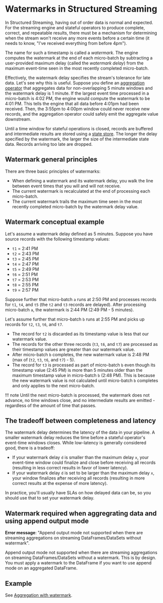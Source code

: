 # Watermarks in Structured Streaming

In Structured Streaming, having out of order data is normal and expected. For the streaming engine and stateful operators to produce complete, correct, and repeatable results, there must be a mechanism for determining when the stream won't receive any more events before a certain time (it needs to know, "I've received everything from before 4pm").

The name for such a timestamp is called a _watermark_. The engine computes the watermark at the end of each micro-batch by subtracting a user-provided maximum delay (called the _watermark delay_) from the maximum event-time seen in the most recently completed micro-batch.

Effectively, the watermark delay specifies the stream's tolerance for late data. Let's see why this is useful. Suppose you define an [aggregation operator](../stateful/aggregation.md) that aggregates data for non-overlapping 5 minute windows and the watermark delay is 1 minute. If the largest event time processed in a micro-batch is 4:02 PM, the engine would compute the watermark to be 4:01 PM. This tells the engine that all data before 4:01pm had been received. Then, the 3:55pm to 4:00pm window could never receive new records, and the aggregation operator could safely emit the aggregate value downstream.

Until a time window for stateful operations is closed, records are buffered and intermediate results are stored using a [state store](../stream_options/state_stores.md). The longer the delay specified by the watermark, the larger the size of the intermediate state data. Records arriving too late are dropped.

## Watermark general principles

There are three basic principles of watermarks:

- When defining a watermark and its watermark delay, you walk the line between event times that you will and will not receive.
- The current watermark is recalculated at the end of processing each micro-batch.
- The current watermark trails the maximum time seen in the most recently completed micro-batch by the watermark delay value. 

## Watermark conceptual example

Let's assume a watermark delay defined as 5 minutes. Suppose you have source records with the following timestamp values:

- `t1` = 2:41 PM
- `t2` = 2:43 PM
- `t3` = 2:45 PM
- `t4` = 2:47 PM
- `t5` = 2:49 PM
- `t6` = 2:51 PM
- `t7` = 2:53 PM
- `t8` = 2:55 PM
- `t9` = 2:57 PM

Suppose further that micro-batch `a` runs at 2:50 PM and processes records for `t1`, `t4`, and `t5` (the `t2` and `t3` records are delayed). After processing micro-batch `a`, the watermark is 2:44 PM (2:49 PM - 5 minutes). 

Let's assume further that micro-batch `b` runs at 2:55 PM and picks up records for `t2`, `t3`, `t6`, and `t7`. 

- The record for `t2` is discarded as its timestamp value is less that our watermark value.
- The records for the other three records (`t3`, `t6`, and `t7`) are processed as their timestamp values are greater than our watermark value.
- After micro-batch `b` completes, the new watermark value is 2:48 PM (max of (`t2`, `t3`, `t6`, and `t7`) - 5).
- The record for `t3` is processed as part of micro-batch `b` even though its timestamp value (2:45 PM) is more than 5 minutes older than the maximum timestamp value in micro-batch `b` (2:48 PM). This is because the new watermark value is not calculated until micro-batch `b` completes and only applies to the next micro-batch.

!!! note
    Until the next micro-batch is processed, the watermark does not advance, no time windows close, and no intermediate results are emitted - regardless of the amount of time that passes.

## The tradeoff between completeness and latency

The watermark delay determines the latency of the data in your pipeline. A smaller watermark delay reduces the time before a stateful operator's event-time windows closes. While low-latency is generally considered good, there is a tradeoff:

- If your watermark delay `d` is smaller than the maximum delay `x`, your event-time window could finalize and close before receiving all records (resulting in less correct results in favor of lower latency). 
- If your watermark delay `d` is set to be larger than the maximum delay `x`, your window finalizes after receiving all records (resulting in more correct results at the expense of more latency). 

In practice, you'll usually have SLAs on how delayed data can be, so you should use that to set your watermark delay.

## Watermark required when aggregrating data and using append output mode

**Error message**: "Append output mode not supported when there are streaming aggregations on streaming DataFrames/DataSets without watermark".

Append output mode not supported when there are streaming aggregations on streaming DataFrames/DataSets without a watermark. This is by design. You must apply a watermark to the DataFrame if you want to use append mode on an aggregated DataFrame.

## Example

See [Aggregation with watermark](../../examples/aggregation-with-watermark.md).
